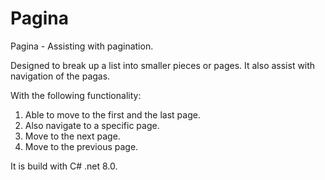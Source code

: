 # Pagina

Pagina - Assisting with pagination.

Designed to break up a list into smaller pieces or pages.
It also assist with navigation of the pagas.

With the following functionality:

1. Able to move to the first and the last page.
2. Also navigate to a specific page.
3. Move to the next page.
4. Move to the previous page.

It is build with C# .net 8.0.

